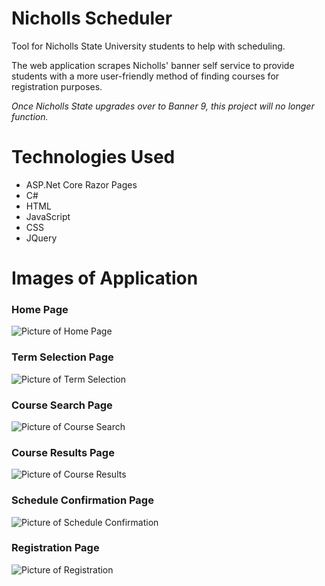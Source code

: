 # Nicholls Scheduler
Tool for Nicholls State University students to help with scheduling.

The web application scrapes Nicholls' banner self service to provide students with a more user-friendly method of finding courses for registration purposes.

*Once Nicholls State upgrades over to Banner 9, this project will no longer function.*
# Technologies Used
- ASP.Net Core Razor Pages
- C#
- HTML
- JavaScript
- CSS
- JQuery

# Images of Application
### Home Page
![Picture of Home Page](https://i.imgur.com/HMIicEY.jpg "Home Page")
### Term Selection Page
![Picture of Term Selection](https://i.imgur.com/VBypa2d.jpg "Term Selection")
### Course Search Page
![Picture of Course Search](https://i.imgur.com/Fl3olsw.jpg "Course Search")
### Course Results Page
![Picture of Course Results](https://i.imgur.com/GKzoOl7.jpg "Course Results")
### Schedule Confirmation Page
![Picture of Schedule Confirmation](https://i.imgur.com/bDL4yaT.jpg "Schedule Confirmation")
### Registration Page
![Picture of Registration](https://i.imgur.com/AMgfbry.jpg "Course Registration Numbers")
